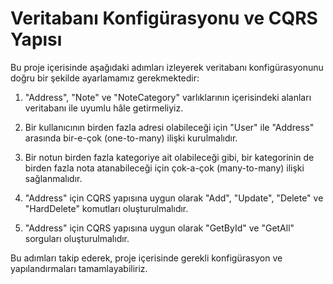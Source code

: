 
# Veritabanı Konfigürasyonu ve CQRS Yapısı

Bu proje içerisinde aşağıdaki adımları izleyerek veritabanı konfigürasyonunu doğru bir şekilde ayarlamamız gerekmektedir:

1) "Address", "Note" ve "NoteCategory" varlıklarının içerisindeki alanları veritabanı ile uyumlu hâle getirmeliyiz.

2) Bir kullanıcının birden fazla adresi olabileceği için "User" ile "Address" arasında bir-e-çok (one-to-many) ilişki kurulmalıdır.

3) Bir notun birden fazla kategoriye ait olabileceği gibi, bir kategorinin de birden fazla nota atanabileceği için çok-a-çok (many-to-many) ilişki sağlanmalıdır.

4) "Address" için CQRS yapısına uygun olarak "Add", "Update", "Delete" ve "HardDelete" komutları oluşturulmalıdır.

5) "Address" için CQRS yapısına uygun olarak "GetById" ve "GetAll" sorguları oluşturulmalıdır.

Bu adımları takip ederek, proje içerisinde gerekli konfigürasyon ve yapılandırmaları tamamlayabiliriz.
